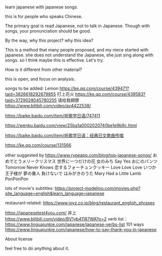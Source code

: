 learn japanese with japanese songs.

this is for people who speaks Chinese.

The primary goal is read Japanese, not to talk in Japanese.
Though with songs, your pronunciation should be good.

By the way, why this project? why this idea?

This is a method that many people proposed, and my niece started with japanese. she does not understand the Japanese, she just sing along with songs.
so I think maybe this is effective. Let's try.

How is it different from other material?

this is open, and focus on analysis.




songs to be added:
Lemon https://ke.qq.com/course/439471?taid=3826618292679855
打上花火 https://ke.qq.com/course/439583?taid=3729028045780255
请给我翅膀  https://www.bilibili.com/video/av4422538/

https://baike.baidu.com/item/听歌学日语/747411

https://wenku.baidu.com/view/25ba1a0002020740be1e9b9c.html

https://baike.baidu.com/item/听歌学日语：经典日文歌曲传唱

https://ke.qq.com/course/131566


other suggested by https://www.rypeapp.com/blog/top-japanese-songs/
おめでとうメリークリスマス
世界に一つだけの花
女のみち
Say Yes
おにのパンツ
Tomorrow Never Knows
恋するフォーチュンクッキー
Love Love Love
いつか王子様が
夢の番人
負けないで
はみがきのうた
Mary Had a Little Lamb
PonPonPon


lots of movie's subtitles: 
https://project-modelino.com/movies.php?site_language=english&learn_language=japanese



restaurant related: 
https://www.joyz.co.jp/blog/restaurant_english_phrases

https://japanesetest4you.com/
井上 https://www.bilibili.com/video/BV1yb41187WA?p=2
verb list： https://www.linguajunkie.com/japanese/japanese-verbs-list
101 ways
https://www.linguajunkie.com/japanese/how-to-say-thank-you-in-japanese

About license

feel free to do anything about it.
